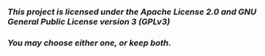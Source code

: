 ### *This project is licensed under the Apache License 2.0 and GNU General Public License version 3 (GPLv3)*
### *You may choose either one, or keep both.*